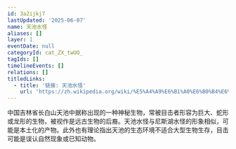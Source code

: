 ```yaml
---
id: 3a2ijkj7
lastUpdated: '2025-06-07'
name: 天池水怪
aliases: []
layer: 1
eventDate: null
categoryId: cat_ZX_twUO_
tagIds: []
timelineEvents: []
relations: []
titledLinks:
  - title: '链接: 天池水怪'
    url: 'https://zh.wikipedia.org/wiki/%E5%A4%A9%E6%B1%A0%E6%B0%B4%E6%80%AA'
---
```

中国吉林省长白山天池中据称出现的一种神秘生物，常被目击者形容为巨大、蛇形或龙形的生物，被视作是远古生物的后裔。天池水怪与尼斯湖水怪的形象相似，可能是本土化的产物。此外也有理论指出天池的生态环境不适合大型生物生存，目击可能是误认自然现象或已知动物。
